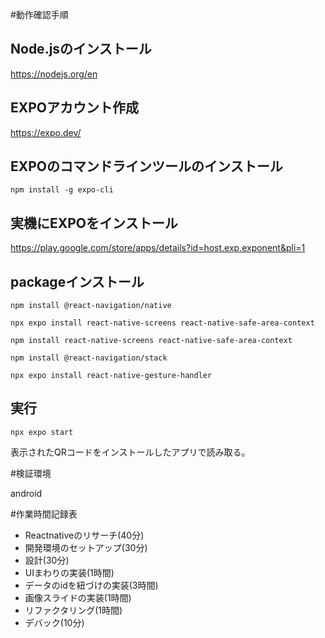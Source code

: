 
#動作確認手順
## Node.jsのインストール

https://nodejs.org/en

## EXPOアカウント作成

https://expo.dev/

## EXPOのコマンドラインツールのインストール

```
npm install -g expo-cli
```

## 実機にEXPOをインストール

https://play.google.com/store/apps/details?id=host.exp.exponent&pli=1

## packageインストール

```
npm install @react-navigation/native

npx expo install react-native-screens react-native-safe-area-context

npm install react-native-screens react-native-safe-area-context

npm install @react-navigation/stack

npx expo install react-native-gesture-handler
```

## 実行

```
npx expo start
```
表示されたQRコードをインストールしたアプリで読み取る。

#検証環境

android

#作業時間記録表

- Reactnativeのリサーチ(40分)
- 開発環境のセットアップ(30分)
- 設計(30分)
- UIまわりの実装(1時間)
- データのidを紐づけの実装(3時間)
- 画像スライドの実装(1時間)
- リファクタリング(1時間)
- デバック(10分)